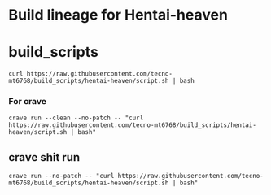 # Build lineage for Hentai-heaven

# build_scripts

```
curl https://raw.githubusercontent.com/tecno-mt6768/build_scripts/hentai-heaven/script.sh | bash
```

### For crave
```
crave run --clean --no-patch -- "curl https://raw.githubusercontent.com/tecno-mt6768/build_scripts/hentai-heaven/script.sh | bash"
```
## crave shit run
```
crave run --no-patch -- "curl https://raw.githubusercontent.com/tecno-mt6768/build_scripts/hentai-heaven/script.sh | bash"
```
